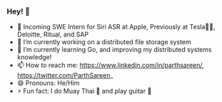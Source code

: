 ### Hey! 👋

<!--
**ParthSareen/ParthSareen** is a ✨ _special_ ✨ repository because its `README.md` (this file) appears on your GitHub profile.-->

-  Incoming SWE Intern for Siri ASR at Apple, Previously at Tesla🔋🚗, Deloitte, Ritual, and SAP 
- 🔭 I’m currently working on a distributed file storage system
- 🌱 I’m currently learning Go, and improving my distributed systems knowledge!
- 📫 How to reach me: https://www.linkedin.com/in/parthsareen/, https://twitter.com/ParthSareen_
- 😄 Pronouns: He/Him
- ⚡ Fun fact: I do Muay Thai 🥊 and play guitar 🎸 
